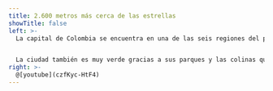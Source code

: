 ```yaml
---
title: 2.600 metros más cerca de las estrellas
showTitle: false
left: >-
  La capital de Colombia se encuentra en una de las seis regiones del país, la Región Andina, que se encuentra en todo el centro del territorio colombiano. En el altiplano cundiboyacense y en la sabana que lleva su nombre a una altura o elevación de 2.600 metros sobre el nivel del mar.


  La ciudad también es muy verde gracias a sus parques y las colinas que se extienden a lo largo de su límite este, empequeñecidas por sus dos puntos más altos, Monserrate y Guadalupe. El paisaje que los bogotanos disfrutan a diario, el mar verde que conforma la cordillera de los Andes, elevándose hacia el este, sería casi imposible de encontrar en cualquier otra gran ciudad.
right: >-
  @[youtube](czfKyc-HtF4)
---
```


